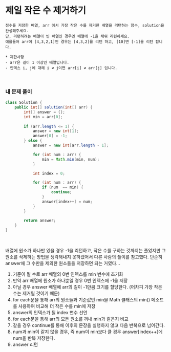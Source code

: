 # 제일 작은 수 제거하기

```
정수를 저장한 배열, arr 에서 가장 작은 수를 제거한 배열을 리턴하는 함수, solution을 완성해주세요.  
단, 리턴하려는 배열이 빈 배열인 경우엔 배열에 -1을 채워 리턴하세요.  
예를들어 arr이 [4,3,2,1]인 경우는 [4,3,2]를 리턴 하고, [10]면 [-1]을 리턴 합니다.  

* 제한사항
- arr은 길이 1 이상인 배열입니다.
- 인덱스 i, j에 대해 i ≠ j이면 arr[i] ≠ arr[j] 입니다.
```
<br>

### 내 문제 풀이  

```java
class Solution {
    public int[] solution(int[] arr) {
        int[] answer = {};
        int min = arr[0];
        
        if (arr.length <= 1) {
            answer = new int[1];
            answer[0] = -1;
        } else {
            answer = new int[arr.length - 1];

            for (int num : arr) {
                min = Math.min(min, num);
            }

            int index = 0;

            for (int num : arr) {
                if (num  == min) {
                    continue;
                }
                answer[index++] = num;
            }
        }
   
        return answer;
    }
}
```
<br>

배열에 원소가 하나만 있을 경우 -1을 리턴하고, 작은 수를 구하는 것까지는 풀었지만 그 원소를 삭제하는 방법을 
생각해내지 못하겠어서 다른 사람의 풀이를 참고했다. 단순히 answer에 그 수만을 제외한 원소들을 저장하면 되는 거였다...

1. 기준이 될 수로 arr 배열의 0번 인덱스를 min 변수에 초기화
2. 만약 arr 배열에 원소가 하나뿐일 경우 0번 인덱스에 -1을 저장
3. 아닐 경우 answer 배열에 arr의 길이 -1만큼 크기를 할당한다. (어차피 가장 작은 수는 제거될 것이기 때문)
4. for each문을 통해 arr의 원소들과 기준값인 min을 Math 클래스의 min() 메소드를 사용하여 비교해 더 작은 수를 min에 저장
5. answer의 인덱스가 될 index 변수 선언
6. for each문을 통해 arr의 모든 원소를 꺼내 min과 같은지 비교
7. 같을 경우 continue를 통해 이후의 문장을 실행하지 않고 다음 반복으로 넘어간다.
8. num과 min이 같지 않을 경우, 즉 num이 min보다 클 경우 answer[index++]에 num을 반복 저장한다.
9. answer 리턴
  
<br>
